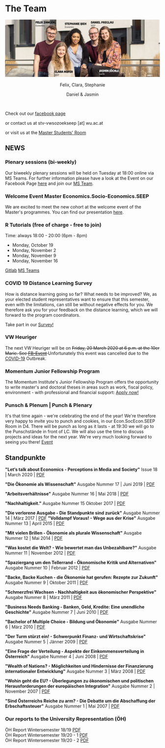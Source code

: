 # The Team

![](team.jpg)
 
 <center> 
 
 Felix, Clara, Stephanie <br/>

 Daniel & Jasmin

</center>

<br>

Check out our [facebook page](https://www.facebook.com/vwsozoekseep/)

or contact us at stv-vwsozoekseep [at] wu.ac.at

or visit us at the [Master Students' Room](https://campus.wu.ac.at/?campus=1&q=D4.1.208)

## NEWS

### Plenary sessions (bi-weekly)

Our biweekly plenary sessions will be held on Tuesday at 18:00 online via MS Teams. For further information please have a look at the Event on our Facebook Page [here](https://www.facebook.com/events/347674670013562/) and join our [MS Team](https://teams.microsoft.com/l/channel/19%3a6f7b970329a04e9ba963d497d5b96814%40thread.tacv2/General?groupId=30aed71c-35f7-412a-8896-c6cb242e6427&tenantId=0504f721-d451-402b-b884-381428559e39).

### Welcome Event Master Economics.Socio-Economics.SEEP

We are excited to meet the new cohort at the welcome event of the Master's programmes. You can find our presentation [here](./presi.pdf).

### R Tutorials (free of charge - free to join)

Time: always 18:00 - 20:00 (6pm - 8pm)

* Monday, October 19
* Monday, November 2
* Monday, November 9
* Monday, November 16

[Gitlab](https://gitlab.com/r-students-WU/tutorial-winter-2020) [MS Teams](https://teams.microsoft.com/l/channel/19%3a327200012dc14dbd841564f7381a0037%40thread.tacv2/General?groupId=7c500954-683b-4f5f-9ed0-78a687c4f8d6&tenantId=0504f721-d451-402b-b884-381428559e39)
### COVID 19 Distance Learning Survey

How is distance learning going so far? What needs to be improved? We, as your elected student representatives want to ensure that this semester, even with the limitations, can still be without negative effects for you. We therefore ask you for your feedback on the distance learning, which we will forward to the program coordinators. 

Take part in our [Survey!](https://forms.gle/KdA7jY7Qjnd55Di49)

### VW Heuriger

The next VW Heuriger will be on <del>Friday, 20 March 2020 at 6 p.m. at the 10er Marie. See [FB-Event](https://www.facebook.com/events/809146516163428/) </del> Unfortunately this event was cancelled due to the [COVID-19](https://coronavirus.wien.gv.at/site/faq-english/) Outbreak.


### Momentum Junior Fellowship Program

The Momentum Institute's Junior Fellowship Program offers the opportunity to write master's and doctoral theses in areas such as work, fiscal policy, environment - with professional and financial support: [Apply now!](https://www.momentum-institut.at/junior-fellowship-themen)

### Punsch & Plenum | Punch & Plenary

It's that time again - we're celebrating the end of the year! We're therefore very happy to invite you to punch and cookies, in our Econ.SocEcon.SEEP Room in D4. There will be punch as long as it lasts - at 19:30 we will go to the Punschstände in front of LC. 
We will also use the time to discuss projects and ideas for the next year. We're very much looking forward to seeing you there! [Event](https://www.facebook.com/events/1005659323120801/)

## Standpunkte

**"Let‘s talk about Economics - Perceptions in Media and Society"**
Issue 18 | March 2020 | [PDF](./standpunkte/Standpunkte_18.pdf)

**"Die Ökonomie als Wissenschaft"**
Ausgabe Nummer 17 | Juni 2019 | [PDF](./standpunkte/Standpunkte_17_3_.pdf)

**"Arbeitsverhältnisse"**
Ausgabe Nummer 16 | Mai 2018 | [PDF](./standpunkte/Standpunkte16_Final1.pdf)

**"Nachhaltigkeit."** 
Ausgabe Nummer 15 Oktober 2017 | [PDF](./standpunkte/Standpunkte15.pdf) 

**"Die verlorene Ausgabe - Die Standpunkte sind zurück"** 
Ausgabe Nummer 14 | März 2017 | [PDF](./standpunkte/Standpunkte_14-Aktuell.pdf) 
**"Volldampf Voraus! - Wege aus der Krise"**
Ausgabe Nummer 13 | April 2015 | [PDF](./standpunkte/Standpunkte13_-_Volldampf_Voraus.pdf) 

**"Mit vielen Brillen - Ökonomie als plurale Wissenschaft"**
Ausgabe Nummer 12 | Mai 2014 | [PDF](./standpunkte/standpunkte12_05-2014.pdf)

**"Was kostet die Welt? - Wie bewertet man das Unbezahlbare?"**
Ausgabe Nummer 11 | November 2012 | [PDF](./standpunkte/standpunkte11_11-2012.pdf) 

**"Spaziergang um den Tellerrand - Ökonomische Kritik und Alternativen"**
Ausgabe Nummer 10 | Februar 2012 | [PDF](./standpunkte/standpunkte10_02-2012.pdf) 

**"Backe, Backe Kuchen - die Ökonomie hat gerufen: Rezepte zur Zukunft"**
Ausgabe Nummer 9 | Oktober 2011 | [PDF](./standpunkte/standpunkte9_10-2011.pdf) 

**"Schmerzfrei Wachsen - Nachhaltigkeit aus ökonomischer Perspektive"**
Ausgabe Nummer 8 | März 2011 | [PDF](./standpunkte/standpunkte8_03-2011.pdf) 

**"Business Needs Banking - Banken, Geld, Kredite: Eine unendliche Geschichte"**
Ausgabe Nummer 7 | Juni 2010 | [PDF](./standpunkte/standpunkte7_06-2010.pdf) 

**"Bachelor of Multiple Choice - Bildung und Ökonomie"**
Ausgabe Nummer 6 | März 2010 | [PDF](./standpunkte/standpunkte6-03-2010.pdf) 

**"Der Turm stürzt ein! - Schwerpunkt Finanz- und Wirtschaftskrise"**
Ausgabe Nummer 5 | Jänner 2009 | [PDF](./standpunkte/standpunkte5_01-2009.pdf) 

**"Eine Frage der Verteilung - Aspekte der Einkommensverteilung in Österreich"**
Ausgabe Nummer 4 | Juni 2008 | [PDF](./standpunkte/standpunkte4_06-2008.pdf) 

**"Wealth of Nations? - Möglichkeiten und Hindernisse der Finanzierung internationaler Entwicklung"**
Ausgabe Nummer 3 | März 2008 | [PDF](./standpunkte/standpunkte3_03-2008.pdf) 

**"Wohin geht die EU? - Überlegungen zu ökonomischen und politischen Herausforderungen der europäischen Integration"**
Ausgabe Nummer 2 | November 2007 | [PDF](./standpunkte/standpunkte2_11-2007.pdf) 

**"Sind Österreichs Reiche zu arm? - Die Debatte um die Abschaffung der Erbschaftssteuer"**
Ausgabe Nummer 1 | Mai 2007 | [PDF](./standpunkte/standpunkte1_05-2007.pdf)

### Our reports to the University Representation (ÖH)

ÖH Report Wintersemester 18/19 [PDF](./uv/uv_bericht_ws_18_19.pdf) <br/>
ÖH Report Wintersemester 19/20 - 1 [PDF](./uv/1UVWise1920.pdf) <br/>
ÖH Report Wintersemester 19/20 - 2 [PDF](./uv/2UVWise1920.pdf) <br/>
